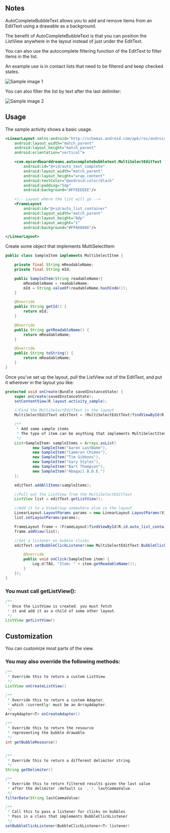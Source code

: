 ## Notes

AutoCompleteBubbleText allows you to add and remove items from an EditText using a drawable as a background.

The benefit of AutoCompleteBubbleText is that you can position the ListView anywhere in the layout instead of just under the EditText.

You can also use the autocomplete filtering function of the EditText to filter items in the list.

An example use is in contact lists that need to be filtered and keep checked states.

![Sample image 1](https://github.com/FrederickRider/AutoCompleteBubbleText/blob/master/images/Screenshot_1.png)

You can also filter the list by text after the last delimiter:

![Sample image 2](https://github.com/FrederickRider/AutoCompleteBubbleText/tree/master/images/Screenshot_2.png)

## Usage

The sample activity shows a basic usage.

```xml
<LinearLayout xmlns:android="http://schemas.android.com/apk/res/android"
    android:layout_width="match_parent"
    android:layout_height="match_parent"
    android:orientation="vertical">

    <com.mycardboarddreams.autocompletebubbletext.MultiSelectEditText
        android:id="@+id/auto_text_complete"
        android:layout_width="match_parent"
        android:layout_height="wrap_content"
        android:textColor="@android:color/black"
        android:padding="5dp"
        android:background="#FFEEEEEE"/>

    <!-- Layout where the list will go -->
    <FrameLayout
        android:id="@+id/auto_list_container"
        android:layout_width="match_parent"
        android:layout_height="0dp"
        android:layout_weight="1"
        android:background="#FF666666"/>

</LinearLayout>
````````````````

Create some object that implements MultiSelectItem

```java
public class SampleItem implements MultiSelectItem {

    private final String mReadableName;
    private final String mId;

    public SampleItem(String readableName){
        mReadableName = readableName;
        mId = String.valueOf(readableName.hashCode());
    }

    @Override
    public String getId() {
        return mId;
    }

    @Override
    public String getReadableName() {
        return mReadableName;
    }

    @Override
    public String toString() {
        return mReadableName;
    }
}
```

Once you've set up the layout, pull the ListView out of the EditText, and put it wherever in the layout you like:

```java
protected void onCreate(Bundle savedInstanceState) {
    super.onCreate(savedInstanceState);
    setContentView(R.layout.activity_sample);

    //Find the MultiSelectEditText in the layout
    MultiSelectEditText editText = (MultiSelectEditText)findViewById(R.id.auto_text_complete);

    /**
     * Add some sample items
     * The type of item can be anything that implements MultiSelectItem
     */
    List<SampleItem> sampleItems = Arrays.asList(
            new SampleItem("Aaron LastName"),
            new SampleItem("Cameron Chimes"),
            new SampleItem("Tim Gibbons"),
            new SampleItem("Gary Styles"),
            new SampleItem("Bart Thompson"),
            new SampleItem("Abagail B.D.E.")
    );

    editText.addAllItems(sampleItems);

    //Pull out the ListView from the MultiSelectEditText
    ListView list = editText.getListView();

    //Add it to a ViewGroup somewhere else in the layout
    LinearLayout.LayoutParams params = new LinearLayout.LayoutParams(ViewGroup.LayoutParams.MATCH_PARENT, ViewGroup.LayoutParams.MATCH_PARENT);
    list.setLayoutParams(params);

    FrameLayout frame = (FrameLayout)findViewById(R.id.auto_list_container);
    frame.addView(list);

    //Set a listener on bubble clicks
    editText.setBubbleClickListener(new MultiSelectEditText.BubbleClickListener<SampleItem>() {

        @Override
        public void onClick(SampleItem item) {
            Log.d(TAG, "Item: " + item.getReadableName());
        }
    });
}
```

### You must call getListView():

```java
/**
 * Once the ListView is created, you must fetch
 * it and add it as a child of some other layout.
 */
ListView getListView()
```


## Customization

You can customize most parts of the view.

### You may also override the following methods:

```java
/**
 * Override this to return a custom ListView.
 */
ListView onCreateListView()
```

```java
/**
 * Override this to return a custom Adapter,
 * which (currently) must be an ArrayAdapter.
 */
ArrayAdapter<T> onCreateAdapter()

/**
 * Override this to return the resource
 * representing the bubble drawable.
 */
int getBubbleResource()


/**
 * Override this to return a different delimiter string.
 */
String getDelimiter()

/**
 * Override this to return filtered results given the last value
 * after the delimiter (default is ','), lastCommaValue.
 */
filterData(String lastCommaValue)

/**
 * Call this to pass a listener for clicks on bubbles
 * Pass in a class that implements BubbleClickListener
 */
setBubbleClickListener(BubbleClickListener<T> listener)
```
